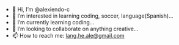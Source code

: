 - 👋 Hi, I’m @alexiendo-c
- 👀 I’m interested in learning coding, soccer, language(Spanish)...
- 🌱 I’m currently learning coding...
- 💞️ I’m looking to collaborate on anything creative...
- 📫 How to reach me: lang.he.ale@gmail.com

<!---
alexiendo-c/alexiendo-c is a ✨ special ✨ repository because its `README.md` (this file) appears on your GitHub profile.
You can click the Preview link to take a look at your changes.
--->
